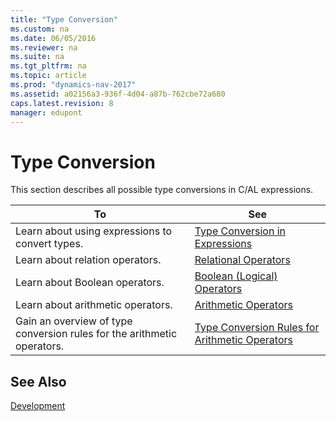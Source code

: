 ```yaml
---
title: "Type Conversion"
ms.custom: na
ms.date: 06/05/2016
ms.reviewer: na
ms.suite: na
ms.tgt_pltfrm: na
ms.topic: article
ms.prod: "dynamics-nav-2017"
ms.assetid: a02156a3-936f-4d04-a87b-762cbe72a680
caps.latest.revision: 8
manager: edupont
---
```

# Type Conversion
This section describes all possible type conversions in C/AL expressions.  
  
|To|See|  
|--------|---------|  
|Learn about using expressions to convert types.|[Type Conversion in Expressions](Type-Conversion-in-Expressions.md)|  
|Learn about relation operators.|[Relational Operators](Relational-Operators.md)|  
|Learn about Boolean operators.|[Boolean \(Logical\) Operators](Boolean--Logical--Operators.md)|  
|Learn about arithmetic operators.|[Arithmetic Operators](Arithmetic-Operators.md)|  
|Gain an overview of type conversion rules for the arithmetic operators.|[Type Conversion Rules for Arithmetic Operators](Type-Conversion-Rules-for-Arithmetic-Operators.md)|  
  
## See Also  
 [Development](Development.md)